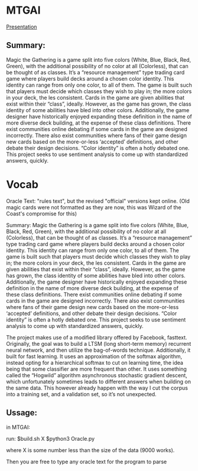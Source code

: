 <h1>MTGAI</h1>
<a href="https://docs.google.com/presentation/d/1HtjL74-q6moKKO0Gb97HJQsNIhVykAZY3LiDlPMnKe4/edit?usp=sharing">Presentation</a><br>

<h2>Summary: </h2>
<p>
Magic the Gathering is a game split into five colors (White, Blue, Black, Red, Green), with the additional possibility of no color at all (Colorless), that can be thought of as classes. It’s a “resource management” type trading card game where players build decks around a chosen color identity. This identity can range from only one color, to all of them. The game is built such that players must decide which classes they wish to play in; the more colors in your deck, the les consistent. Cards in the game are given abilities that exist within their “class”, ideally. However, as the game has grown, the class identity of some abilities have bled into other colors. Additionally, the game designer have historically enjoyed expanding these definition in the name of more diverse deck building, at the expense of these class definitions. There exist communities online debating if some cards in the game are designed incorrectly. There also exist communities where fans of their game design new cards based on the more-or-less ‘accepted’ definitions, and other debate their design decisions. “Color identity” is often a hotly debated one. This project seeks to use sentiment analysis to come up with standardized answers, quickly.
<p>
<h1>Vocab</h1>
Oracle Text: "rules text", but the revised "official" versions kept online. (Old magic cards were not formatted as they are now, this was Wizard of the Coast's compromise for this)
</p>

<p>
Summary: Magic the Gathering is a game split into five colors (White, Blue, Black, Red, Green), with the additional possibility of no color at all (Colorless), that can be thought of as classes. It’s a “resource management” type trading card game where players build decks around a chosen color identity. This identity can range from only one color, to all of them. The game is built such that players must decide which classes they wish to play in; the more colors in your deck, the les consistent. Cards in the game are given abilities that exist within their “class”, ideally. However, as the game has grown, the class identity of some abilities have bled into other colors. Additionally, the game designer have historically enjoyed expanding these definition in the name of more diverse deck building, at the expense of these class definitions. There exist communities online debating if some cards in the game are designed incorrectly. There also exist communities where fans of their game design new cards based on the more-or-less ‘accepted’ definitions, and other debate their design decisions. “Color identity” is often a hotly debated one. This project seeks to use sentiment analysis to come up with standardized answers, quickly. 
<p>
The project makes use of a modified library offered by Facebook, fasttext. Originally, the goal was to build a LTSM (long short-term memory) recurrent neural network, and then utilize the bag-of-words technique. Additionally, it built for fast learning. It uses an approximation of the softmax algorithm, instead opting for a hierarchical softmax to cut on learning time, the idea being that some classifier are more frequent than other. It uses something called the “Hogwild” algorithm asynchronous stochastic gradient descent, which unfortunately sometimes leads to different answers when building on the same data. This however already happen with the way I cut the corpus into a training set, and a validation set, so it’s not unexpected.
</p>

<h2>Ussage:</h2>
in MTGAI:

run:
$build.sh X
$python3 Oracle.py

<p>where X is some number less than the size of the data (9000 works).</p>

<p>Then you are free to type any oracle text for the program to parse</p>

